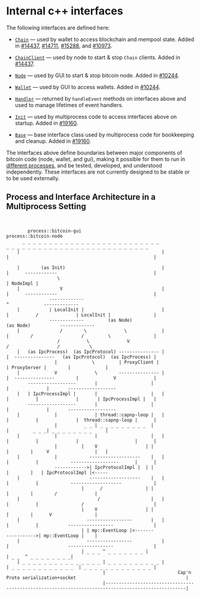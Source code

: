 # Internal c++ interfaces

The following interfaces are defined here:

* [`Chain`](chain.h) — used by wallet to access blockchain and mempool state. Added in [#14437](https://github.com/bitcoin/bitcoin/pull/14437), [#14711](https://github.com/bitcoin/bitcoin/pull/14711), [#15288](https://github.com/bitcoin/bitcoin/pull/15288), and [#10973](https://github.com/bitcoin/bitcoin/pull/10973).

* [`ChainClient`](chain.h) — used by node to start & stop `Chain` clients. Added in [#14437](https://github.com/bitcoin/bitcoin/pull/14437).

* [`Node`](node.h) — used by GUI to start & stop bitcoin node. Added in [#10244](https://github.com/bitcoin/bitcoin/pull/10244).

* [`Wallet`](wallet.h) — used by GUI to access wallets. Added in [#10244](https://github.com/bitcoin/bitcoin/pull/10244).

* [`Handler`](handler.h) — returned by `handleEvent` methods on interfaces above and used to manage lifetimes of event handlers.

* [`Init`](init.h) — used by multiprocess code to access interfaces above on startup. Added in [#19160](https://github.com/bitcoin/bitcoin/pull/19160).

* [`Base`](base.h) — base interface class used by multiprocess code for bookkeeping and cleanup. Added in [#19160](https://github.com/bitcoin/bitcoin/pull/19160).

The interfaces above define boundaries between major components of bitcoin code (node, wallet, and gui), making it possible for them to run in [different processes](../../doc/multiprocess.md), and be tested, developed, and understood independently. These interfaces are not currently designed to be stable or to be used externally.

## Process and Interface Architecture in a Multiprocess Setting

```


        process::bitcoin-gui                                                                                       process::bitcoin-node
      _ _ _ _ _ _ _ _ _ _ _ _ _ _ _ _ _ _ _ _ _ _ _ _ _ _                                                       _ _ _ _ _ _ _ _ _ _ _ _ _ _ _ _ _ _ _ _ _ _ _ _ _ _ _
    |                                                     |                                                   |                                                      |

    |        (as Init)                                    |                                                   |      ------------                                    |
                   \                                                                                                 | NodeImpl |
    |               V                                     |                                                   |      ------------                                    |
                -------------                                                                                             ^             -------------
    |           | LocalInit |                             |                                                   |          /              | LocalInit |                |
                -------------         (as Node)                                                                     (as Node)           -------------
    |               /        \              \             |                                                   |        /                  /         \                |
                   /          \              V                                                                        /                  /           \
    |   (as IpcProcess)  (as IpcProtocol) --------------- |                                                   |  ---------------   (as IpcProtocol)  (as IpcProcess) |
                  |             \         | ProxyClient |                                                        | ProxyServer |        |             |
    |             V              \        --------------- |                                                   |  ---------------        |             V              |
        ------------------       |                    |                                                                  |              |       ------------------
    |   | IpcProcessImpl |       |                    |   |                                                   |          |              |       | IpcProcessImpl |   |
        ------------------       |                    |                                                                  |              |       ------------------
    |             |              | thread::capnp-loop |   |                                                   |          |              |  thread::capnp-loop |      |
                  |          _ _ | _ _ _ _ _ _ _ _ _  |                                                                  |         _ _ _| _ _ _ _ _ _ _ _     |
    |             |              |                    |   |                                                   |          |              |                     |      |
                  |         |    V                  | |                                                                  |        |     V                 |   |
    |             |            -------------------    |   |                                                   |          |            ------------------      |      |
                  ------------>| IpcProtocolImpl |  | |                                                                  |        |   | IpcProtocolImpl |<-----
    |                          -------------------    |   |                                                   |          |            -------------------            |
                            |      /                | |                                                                  |        |        /              |
    |                             /                   |   |                                                   |          |                /                          |
                            |    V                  | |                                                                  |        |      V                |
    |                         -----------------       |   |                                                   |          |           -----------------               |
                            | | mp::EventLoop |<-------                                                                  ----------->| mp::EventLoop |    |
    |                         -----------------           |                                                   |                      -----------------               |
                            | _ _ _ ^ _ _ _ _ _ _ _ |                                                                             | _ _  ^ _ _ _ _ _ _ _ _|
    | _ _ _ _ _ _ _ _ _ _ _ _ _ _ _ | _ _ _ _ _ _ _ _ _ _ |                                                   | _ _ _ _ _ _ _ _ _ _ _ _  | _ _ _ _ _ _ _ _ _ _ _ _ _ |
                                    |                           Cap'n Proto serialization+socket                                         |
                                    |----------------------------------------------------------------------------------------------------|

```
